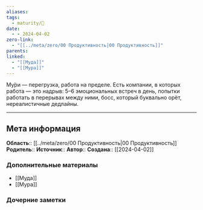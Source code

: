 ```yaml
---
aliases: 
tags:
  - maturity/🌱
date:
  - - 2024-04-02
zero-link:
  - "[[../meta/zero/00 Продуктивность|00 Продуктивность]]"
parents: 
linked:
  - "[[Муда]]"
  - "[[Мура]]"
---
```

Му́ри — перегрузка, работа на пределе. Есть компании, в которых работа — это надрыв: 5–6 эмоциональных встреч в день, попытки работать в перерывах между ними, босс, который буквально орёт, нереалистичные дедлайны.
***
## Мета информация
**Область**:: [[../meta/zero/00 Продуктивность|00 Продуктивность]]
**Родитель**:: 
**Источник**:: 
**Автор**:: 
**Создана**:: [[2024-04-02]]
### Дополнительные материалы
- [[Муда]]
- [[Мура]]
### Дочерние заметки
<!-- QueryToSerialize: LIST FROM [[]] WHERE contains(Родитель, this.file.link) or contains(parents, this.file.link) -->

